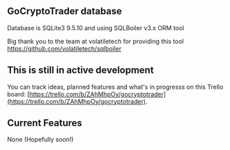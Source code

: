 ## GoCryptoTrader database
Database is SQLite3 9.5.10 and using SQLBoiler v3.x ORM tool

Big thank you to the team at volatiletech for providing this tool https://github.com/volatiletech/sqlboiler

## This is still in active development
You can track ideas, planned features and what's in progresss on this Trello board: [https://trello.com/b/ZAhMhpOy/gocryptotrader](https://trello.com/b/ZAhMhpOy/gocryptotrader).

## Current Features
None (Hopefully soon!)
